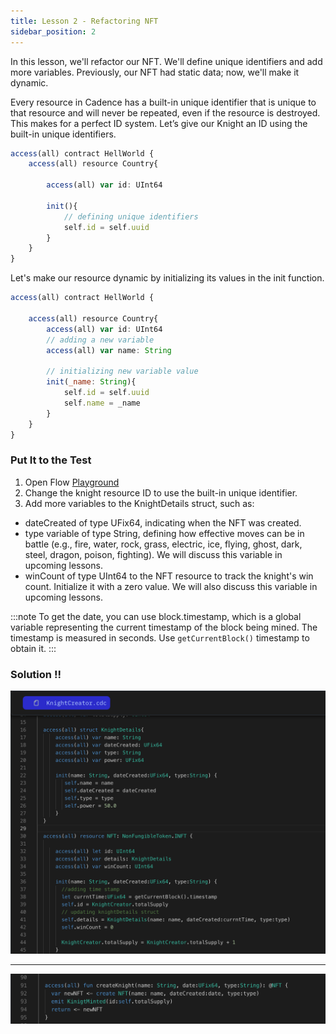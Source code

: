 ```yaml
---
title: Lesson 2 - Refactoring NFT
sidebar_position: 2
---
```


In this lesson, we'll refactor our NFT. We'll define unique identifiers and add more variables. Previously, our NFT had static data; now, we'll make it dynamic.

Every resource in Cadence has a built-in unique identifier that is unique to that resource and will never be repeated, even if the resource is destroyed. This makes for a perfect ID system. Let’s give our Knight an ID using the built-in unique identifiers.

```jsx
access(all) contract HellWorld {
	access(all) resource Country{

		access(all) var id: UInt64

		init(){
			// defining unique identifiers
			self.id = self.uuid
		}
	}
}
```

Let's make our resource dynamic by initializing its values in the init function.

```jsx
access(all) contract HellWorld {

	access(all) resource Country{
		access(all) var id: UInt64
		// adding a new variable
		access(all) var name: String

		// initializing new variable value
		init(_name: String){
			self.id = self.uuid
			self.name = _name
		}
	}
}
```

### Put It to the Test

1. Open Flow [Playground](https://play.flow.com/)
2. Change the knight resource ID to use the built-in unique identifier.
3. Add more variables to the KnightDetails struct, such as:

- dateCreated of type UFix64, indicating when the NFT was created.
- type variable of type String, defining how effective moves can be in battle (e.g., fire, water, rock, grass, electric, ice, flying, ghost, dark, steel, dragon, poison, fighting). We will discuss this variable in upcoming lessons.
- winCount of type UInt64 to the NFT resource to track the knight's win count. Initialize it with a zero value. We will also discuss this variable in upcoming lessons.

:::note
To get the date, you can use block.timestamp, which is a global variable representing the current timestamp of the block being mined. The timestamp is measured in seconds. Use `getCurrentBlock()` timestamp to obtain it.
:::

### Solution !!

![Alt text](image-4.png)

---

![Alt text](image-5.png)
